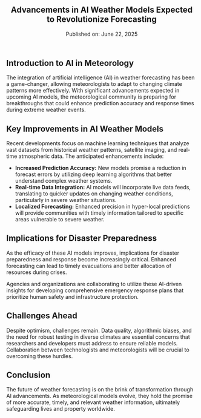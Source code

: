 <!DOCTYPE html>
<html lang="en">
<head>
    <meta charset="UTF-8">
    <meta name="viewport" content="width=device-width, initial-scale=1.0">
    <title>Expected AI Weather Model Advances</title>
    <meta name="date" content="2025-06-22_15-31">
</head>
<body>
    <article>
        <header>
            <h1>Advancements in AI Weather Models Expected to Revolutionize Forecasting</h1>
            <p>Published on: <time datetime="2025-06-22_15-31">June 22, 2025</time></p>
        </header>
        <section>
            <h2>Introduction to AI in Meteorology</h2>
            <p>The integration of artificial intelligence (AI) in weather forecasting has been a game-changer, allowing meteorologists to adapt to changing climate patterns more effectively. With significant advancements expected in upcoming AI models, the meteorological community is preparing for breakthroughs that could enhance prediction accuracy and response times during extreme weather events.</p>
        </section>
        <section>
            <h2>Key Improvements in AI Weather Models</h2>
            <p>Recent developments focus on machine learning techniques that analyze vast datasets from historical weather patterns, satellite imaging, and real-time atmospheric data. The anticipated enhancements include:</p>
            <ul>
                <li><strong>Increased Prediction Accuracy:</strong> New models promise a reduction in forecast errors by utilizing deep learning algorithms that better understand complex weather systems.</li>
                <li><strong>Real-time Data Integration:</strong> AI models will incorporate live data feeds, translating to quicker updates on changing weather conditions, particularly in severe weather situations.</li>
                <li><strong>Localized Forecasting:</strong> Enhanced precision in hyper-local predictions will provide communities with timely information tailored to specific areas vulnerable to severe weather.</li>
            </ul>
        </section>
        <section>
            <h2>Implications for Disaster Preparedness</h2>
            <p>As the efficacy of these AI models improves, implications for disaster preparedness and response become increasingly critical. Enhanced forecasting can lead to timely evacuations and better allocation of resources during crises.</p>
            <p>Agencies and organizations are collaborating to utilize these AI-driven insights for developing comprehensive emergency response plans that prioritize human safety and infrastructure protection.</p>
        </section>
        <section>
            <h2>Challenges Ahead</h2>
            <p>Despite optimism, challenges remain. Data quality, algorithmic biases, and the need for robust testing in diverse climates are essential concerns that researchers and developers must address to ensure reliable models. Collaboration between technologists and meteorologists will be crucial to overcoming these hurdles.</p>
        </section>
        <section>
            <h2>Conclusion</h2>
            <p>The future of weather forecasting is on the brink of transformation through AI advancements. As meteorological models evolve, they hold the promise of more accurate, timely, and relevant weather information, ultimately safeguarding lives and property worldwide.</p>
        </section>
    </article>
</body>
</html>